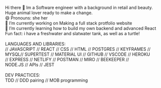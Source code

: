 Hi there 👋 Im a Software engineer with a background in retail and beauty. Huge animal lover ready to make a change.<br/>
😄 Pronouns: she her<br/>
🔭 I’m currently working on Making a full stack protfolio website<br/>
🌱 I’m currently learning how to build my own backend and advanced React<br/>
Fun fact: i have a freshwater and slatwater tank, as well as a turtle!<br/><br/>
LANGUAGES AND LIBRARIES:<br/>
// JAVASCRIPT // REACT // CSS // HTML // POSTGRES // KEYFRAMES //<br/>
MYSQL// SUPERTEST // MATERIAL UI // GITHUB // VSCODE // HEROKU<BR/>
// EXPRESS // NETLIFY // POSTMAN // MIRO // BEEKEEPER // <br/>
NODE.JS // APIs // JEST<br/><br/>
DEV PRACTICES:<br/>
TDD // DDD pairing // MOB programming<br/>






<!--
**amanda-hecht89/amanda-hecht89** is a ✨ _special_ ✨ repository because its `README.md` (this file) appears on your GitHub profile.

Here are some ideas to get you started:
🔭 I’m currently working on Making a full stack protfolio website
- 👯 I’m looking to collaborate on ...
- 🤔 I’m looking for help with ...
- 💬 Ask me about ...
- 📫 How to reach me: ...
- 😄 Pronouns: ...
- ⚡ Fun fact: ...
-->
